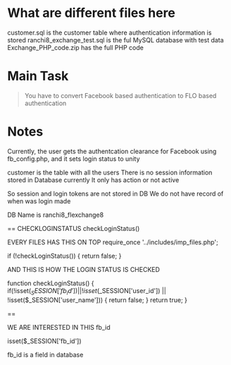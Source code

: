 # What are different files here
customer.sql is the customer table where authentication information is stored
ranchi8_exchange_test.sql is the ful MySQL database with test data
Exchange_PHP_code.zip has the full PHP code 

# Main Task
  >  You have to convert Facebook based authentication to FLO based authentication

# Notes
Currently, the user gets the authentcation clearance for Facebook using fb_config.php, and it sets login status to unity

customer is the table with all the users
There is no session information stored in Database currently
It only has action or not active

So session and login tokens are not stored in DB
We do not have record of when was login made

DB Name is ranchi8_flexchange8

==
CHECKLOGINSTATUS
checkLoginStatus()
  
EVERY FILES HAS THIS ON TOP
 require_once '../includes/imp_files.php';
    
   if (!checkLoginStatus()) {
        return false;
    }

AND THIS IS HOW THE LOGIN STATUS IS CHECKED

function checkLoginStatus() {
    if(!isset($_SESSION['fb_id']) || !isset($_SESSION['user_id']) || !isset($_SESSION['user_name'])) {
        return false;
    }
    return true;
}

==

WE ARE INTERESTED IN THIS fb_id

isset($_SESSION['fb_id'])

fb_id is a field in database
